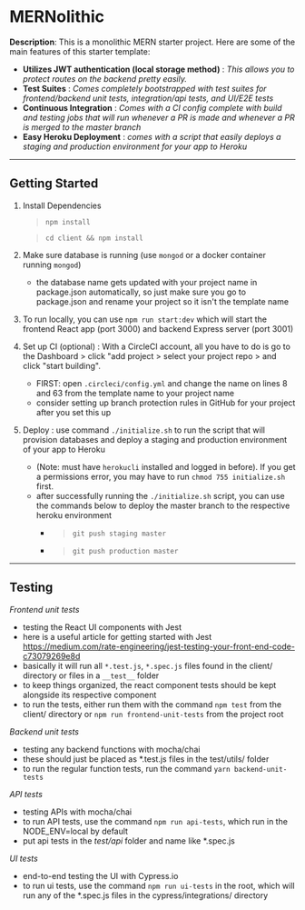 # MERNolithic

**Description**:
This is a monolithic MERN starter project. Here are some of the main features of this starter template:

- **Utilizes JWT authentication (local storage method)** : _This allows you to protect routes on the backend pretty easily._
- **Test Suites** : _Comes completely bootstrapped with test suites for frontend/backend unit tests, integration/api tests, and UI/E2E tests_
- **Continuous Integration**
  : _Comes with a CI config complete with build and testing jobs that will run whenever a PR is made and whenever a PR is merged to the master branch_
- **Easy Heroku Deployment** : _comes with a script that easily deploys a staging and production environment for your app to Heroku_

---

## Getting Started

1. Install Dependencies

   > `npm install`

   > `cd client && npm install`

2. Make sure database is running (use `mongod` or a docker container running `mongod`)
   - the database name gets updated with your project name in package.json automatically, so just make sure you go to package.json and rename your project so it isn't the template name
3. To run locally, you can use `npm run start:dev` which will start the frontend React app (port 3000) and backend Express server (port 3001)
4. Set up CI (optional) : With a CircleCI account, all you have to do is go to the Dashboard > click "add project > select your project repo > and click "start building".
   - FIRST: open `.circleci/config.yml` and change the name on lines 8 and 63 from the template name to your project name
   - consider setting up branch protection rules in GitHub for your project after you set this up
5. Deploy : use command `./initialize.sh` to run the script that will provision databases and deploy a staging and production environment of your app to Heroku
   - (Note: must have `herokucli` installed and logged in before). If you get a permissions error, you may have to run `chmod 755 initialize.sh` first.
   - after successfully running the `./initialize.sh` script, you can use the commands below to deploy the master branch to the respective heroku environment
     - > `git push staging master`
     - > `git push production master`

---

## Testing

_Frontend unit tests_

- testing the React UI components with Jest
- here is a useful article for getting started with Jest https://medium.com/rate-engineering/jest-testing-your-front-end-code-c73079269e8d
- basically it will run all `*.test.js`, `*.spec.js` files found in the client/ directory or files in a `__test__` folder
- to keep things organized, the react component tests should be kept alongside its respective component
- to run the tests, either run them with the command `npm test` from the client/ directory or `npm run frontend-unit-tests` from the project root

_Backend unit tests_

- testing any backend functions with mocha/chai
- these should just be placed as \*.test.js files in the test/utils/ folder
- to run the regular function tests, run the command `yarn backend-unit-tests`

_API tests_

- testing APIs with mocha/chai
- to run API tests, use the command `npm run api-tests`, which run in the NODE_ENV=local by default
- put api tests in the _test/api_ folder and name like \*.spec.js

_UI tests_

- end-to-end testing the UI with Cypress.io
- to run ui tests, use the command `npm run ui-tests` in the root, which will run any of the \*.spec.js files in the cypress/integrations/ directory

